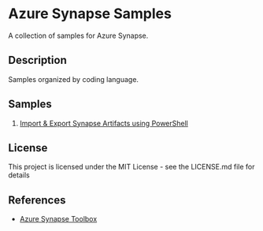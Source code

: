 # Azure Synapse Samples
A collection of samples for Azure Synapse.
## Description
Samples organized by coding language.
## Samples
1. [Import & Export Synapse Artifacts using PowerShell](Powershell/ExportImportSynapseArtifacts.ps1)

## License
This project is licensed under the MIT License - see the LICENSE.md file for details
## References

* [Azure Synapse Toolbox](https://github.com/microsoft/Azure_Synapse_Toolbox)
